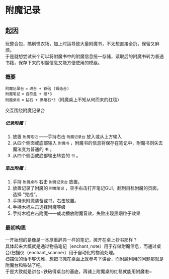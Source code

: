 # 附魔记录
## 起因
玩整合包，搞刷怪农场，加上时运导致大量附魔书，不太想直接全扔，保留又麻烦。  
于是就想尝试来个可以将附魔书中的附魔信息统一存储，读取后的附魔书转为普通书籍，保存下来的附魔信息又能方便使用的模组。  

### 概要
`附魔记录台` = `讲台 + 铁砧 (锻造台)`  
`附魔笔记` = `音符盒 + 纸*3`  
`附魔桌布` = `钻石 + 黑曜石*3`（附魔桌上不知从何而来的红毯）   

交互围绕附魔记录台  
##### 记录附魔：
1. 放置 `附魔笔记` ——手持右击 `附魔记录台` 放入或从上方输入
2. 从四个侧面或底部输入 `附魔书` ，附魔书的信息将保存在笔记中，附魔书则失去魔法变为普通的 `书` 。  
3. 从四个侧面或底部输出转变的 `书` 。  

##### 取出附魔：
1. 手持 `附魔桌布` 右击 `附魔记录台` 放置。  
2. 放置记录了附魔的 `附魔笔记` ，空手右击打开笔记GUI，翻到目标附魔的页面，选择 ”完成“。
3. 手持未附魔装备或书，右击放置。 
4. 手持木棍左击选择附魔等级
5. 手持木棍右击附魔——成功播放附魔音效，失败出现黑烟粒子效果

### 最初构思
一开始想的是像是一本厚重辞典一样的笔记，摊开在桌上抄书那样？  
具体起来大概就是通过物品笔记（enchant_note）用于存储附魔信息，而通过桌台/扫描仪（enchant_scanner）用于自动化的物流处理。  
扫描仪的话不够优雅，想把书摊在桌面上就参考下讲台，而附魔利用的问题那就是附魔台和铁砧了吧。  
于是大致就是讲台+铁砧得桌台的基底，再铺上附魔桌的红毯就能用附魔啦~  
